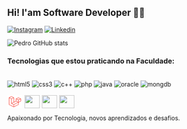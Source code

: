 ## Hi! I'am Software Developer 🧑‍💻

[![Instagram](https://img.shields.io/badge/Instagram-E4405F?style=for-the-badge&logo=instagram&logoColor=white)](https://www.instagram.com/pedrinn333/)
[![Linkedin](https://img.shields.io/badge/LinkedIn-0077B5?style=for-the-badge&logo=linkedin&logoColor=white)](https://www.linkedin.com/in/pedro-oliveira-0b0906193/)

![Pedro GitHub stats](https://github-readme-stats.vercel.app/api?username=PedroOliveira2003&show_icons=true&theme=dracula)

### Tecnologias que estou praticando na Faculdade:

<div style="display: inline_block"><br/>
    <img align="center" alt="html5" src="https://img.shields.io/badge/HTML5-E34F26?style=for-the-badge&logo=html5&logoColor=white"/>
    <img align="center" alt="css3" src="https://img.shields.io/badge/CSS3-1572B6?style=for-the-badge&logo=css3&logoColor=white"/>
    <img align="center" alt="c++" src="https://img.shields.io/badge/C%2B%2B-00599C?style=for-the-badge&logo=c%2B%2B&logoColor=white"/>
    <img align="center" alt="php" src="https://img.shields.io/badge/PHP-777BB4?style=for-the-badge&logo=php&logoColor=white"/>
    <img align="center" alt="java" src="https://img.shields.io/badge/Java-ED8B00?style=for-the-badge&logo=openjdk&logoColor=white"/>
    <img align="center" alt="oracle" src="https://img.shields.io/badge/Oracle-F80000?style=for-the-badge&logo=oracle&logoColor=black"/>
    <img align="center" alt="mongdb" src="https://img.shields.io/badge/MongoDB-4EA94B?style=for-the-badge&logo=mongodb&logoColor=white"/>
</div><br/>
<div style="display: flex; gap:5px;" align="center">
    <img height="30" width="35" src="https://raw.githubusercontent.com/github/explore/56a826d05cf762b2b50ecbe7d492a839b04f3fbf/topics/laravel/laravel.png">
    <img height="30" width="35" src="https://avatars.githubusercontent.com/u/67109815?s=280&v=4">
    <img height="30" width="35" src="https://avatars.githubusercontent.com/u/51960834?s=280&v=4">
    <img height="30" width="35" src="https://avatars.githubusercontent.com/u/59030169?s=280&v=4">
</div>


Apaixonado por Tecnologia, novos aprendizados e desafios.
